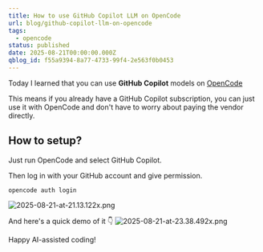 ```yaml
---
title: How to use GitHub Copilot LLM on OpenCode
url: blog/github-copilot-llm-on-opencode
tags:
  - opencode
status: published
date: 2025-08-21T00:00:00.000Z
qblog_id: f55a9394-8a77-4733-99f4-2e563f0b0453
---
```


Today I learned that you can use **GitHub Copilot** models on [OpenCode](https://aiengineerguide.com/blog/opencode/)

This means if you already have a GitHub Copilot subscription, you can just use it with OpenCode and don't have to worry about paying the vendor directly.

## How to setup?
Just run OpenCode and select GitHub Copilot. 

Then log in with your GitHub account and give permission.

```
opencode auth login
```
![2025-08-21-at-21.13.122x.png](https://images.nesin.io/f_auto,q_auto/qblog/AIEngineerGuide/2025-08/wb8tlsdurksiqeg5qrib)

And here's a quick demo of it 👇
![2025-08-21-at-23.38.492x.png](https://images.nesin.io/f_auto,q_auto/qblog/AIEngineerGuide/2025-08/jepxvsqlsb3frg2iepnh)

Happy AI-assisted coding!